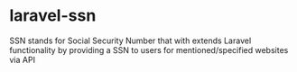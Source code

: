 # laravel-ssn
SSN stands for Social Security Number that with extends Laravel functionality by providing a SSN to users for mentioned/specified websites via API
